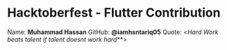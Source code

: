 # Hacktoberfest - Flutter Contribution

Name: **Muhammad Hassan** 
GitHub: **@iamhsntariq05**
Quote: <*Hard Work beats talent if talent doesnt work hard***>


